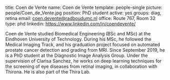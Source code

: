 title: Coen de Vente
name: Coen de Vente
template: people-single
picture: people/Coen_de_Vente.jpg
position: PhD student
active: yes
groups: diag, retina
email: coen.devente@radboudumc.nl
office: Route 767, Room 32
type: phd
linkedin: https://www.linkedin.com/in/coendevente/


Coen de Vente studied Biomedical Engineering (BSc and MSc) at the Eindhoven University of Technology. During his MSc, he followed the Medical Imaging Track, and his graduation project focused on automated prostate cancer detection and grading from MRI. Since September 2019, he is a PhD student at the Diagnostic Image Analysis Group. Under the supervision of Clarisa Sanchez, he works on deep learning techniques for the screening of eye diseases from retinal imaging, in collaboration with Thirona. He is also part of the Thira Lab.
